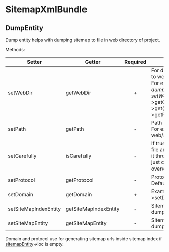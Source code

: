 SitemapXmlBundle
=================

DumpEntity
----------

Dump entity helps with dumping sitemap to file in web directory of project.

Methods:

|   Setter                  |   Getter                  |   Required   |   Description                                                                                                                                                       |
|---------------------------|---------------------------|:------------:|---------------------------------------------------------------------------------------------------------------------------------------------------------------------|
|   setWebDir               |   getWebDir               |       +      |   For dumping sitemap.xml to web (open) directory. For example: $dumpEntity->setWebDir(realpath($this->getContainer()->get('kernel')->getRootDir() . '/../web'));   |
|   setPath                 |   getPath                 |       -      |   Path inside web directory. For example: web/sitemaps/sitemap.xml                                                                                                  |
|   setCarefully            |   isCarefully             |       -      |   If true: check if sitemap file and path exist. If exist it throws exception, if not: just creates directory and overwrite file                                    |
|   setProtocol             |   getProtocol             |       -      |   Protocol http or https. Default: http                                                                                                                             |
|   setDomain               |   getDomain               |       +      |   Example: $dumpEntity->setDomain('site.com');                                                                                                                      |
|   setSiteMapIndexEntity   |   getSiteMapIndexEntity   |       -      |   Sitemap index entity for dumping                                                                                                                                  |
|   setSiteMapEntity        |   getSiteMapEntity        |       -      |   Sitemap entity for dumping                                                                                                                                        |

Domain and protocol use for generating sitemap urls inside sitemap index if [sitemapEntity][1]->loc is empty.

[1]:  https://github.com/evheniy/SitemapXmlBundle/blob/master/Resources/docs/sitemap_entity.md